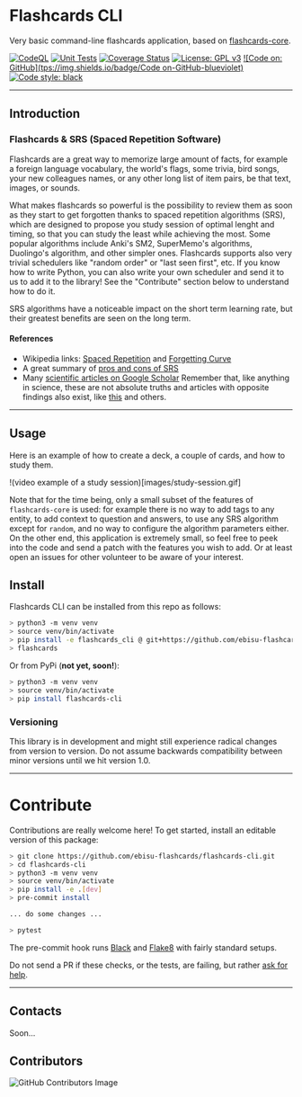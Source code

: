 # Flashcards CLI

Very basic command-line flashcards application, based on [flashcards-core](https://github.com/ebisu-flashcards/flashcards-core).

[![CodeQL](https://github.com/ebisu-flashcards/flashcards-cli/actions/workflows/codeql.yml/badge.svg)](https://github.com/ebisu-flashcards/flashcards-cli/actions/workflows/codeql.yml)   [![Unit Tests](https://github.com/ebisu-flashcards/flashcards-cli/actions/workflows/tests.yml/badge.svg)](https://github.com/ebisu-flashcards/flashcards-cli/actions/workflows/tests.yml)  [![Coverage Status](https://coveralls.io/repos/github/ebisu-flashcards/flashcards-cli/badge.svg)](https://coveralls.io/github/ebisu-flashcards/flashcards-cli)  [![License: GPL v3](https://img.shields.io/badge/License-GPLv3-blue.svg)](https://www.gnu.org/licenses/gpl-3.0)     [![Code on: GitHub](tps://img.shields.io/badge/Code on-GitHub-blueviolet)](https://github.com/ebisu-flashcards/flashcards-cli)   <a href="https://github.com/psf/black"><img alt="Code style: black" src="https://img.shields.io/badge/code%20style-black-000000.svg"></a>

-----------------------------------------


## Introduction

### Flashcards & SRS (Spaced Repetition Software)

Flashcards are a great way to memorize large amount of facts, for example a foreign language vocabulary, the world's flags, some trivia, bird songs, your new colleagues names, or any other long list of item pairs, be that text, images, or sounds.

What makes flashcards so powerful is the possibility to review them as soon as they start to get forgotten thanks to spaced repetition algorithms (SRS), which are designed to propose you study session of optimal lenght and timing, so that you can study the least while achieving the most. Some popular algorithms include Anki's SM2, SuperMemo's algorithms, Duolingo's algorithm, and other simpler ones. Flashcards supports also very trivial schedulers like "random order" or "last seen first", etc. If you know how to write Python, you can also write your own scheduler and send it to us to add it to the library! See the "Contribute" section below to understand how to do it.

SRS algorithms have a noticeable impact on the short term learning rate, but their greatest benefits are seen on the long term.

#### References

- Wikipedia links: [Spaced Repetition](https://en.wikipedia.org/wiki/Spaced_repetition) and [Forgetting Curve](https://www.semanticscholar.org/paper/Spaced-retrieval%3A-absolute-spacing-enhances-of-Karpicke-Bauernschmidt/23c01da059b9eb8be667930bddddc2033e719e31)
- A great summary of [pros and cons of SRS](https://www.sinosplice.com/life/archives/2021/02/07/srs-flashcards-pros-and-cons)
- Many [scientific articles on Google Scholar](https://scholar.google.com/scholar?hl=it&as_sdt=0%2C5&q=spaced+repetition&btnG=) Remember that, like anything in science, these are not absolute truths and articles with opposite findings also exist, like [this](https://www.semanticscholar.org/paper/Spaced-retrieval%3A-absolute-spacing-enhances-of-Karpicke-Bauernschmidt/23c01da059b9eb8be667930bddddc2033e719e31) and others.


-----------------------------

## Usage

Here is an example of how to create a deck, a couple of cards, and how to study them.

!(video example of a study session)[images/study-session.gif]

Note that for the time being, only a small subset of the features of `flashcards-core` is used: for example there is no way to add tags to any entity, to add context to question and answers, to use any SRS algorithm except for `random`, and no way to configure the algorithm parameters either. On the other end, this application is extremely small, so feel free to peek into the code and send a patch with the features you wish to add. Or at least open an issues for other volunteer to be aware of your interest.


## Install

Flashcards CLI can be installed from this repo as follows:

```bash
> python3 -m venv venv
> source venv/bin/activate
> pip install -e flashcards_cli @ git+https://github.com/ebisu-flashcards/flashcards-cli.git#egg=flashcards_cli
> flashcards
```

Or from PyPi (**not yet, soon!**):

```bash
> python3 -m venv venv
> source venv/bin/activate
> pip install flashcards-cli
```

### Versioning

This library is in development and might still experience radical changes from version to version. Do not assume backwards compatibility between minor versions until we hit version 1.0.

-----------------------------

# Contribute

Contributions are really welcome here! To get started, install an editable version of this package:

```bash
> git clone https://github.com/ebisu-flashcards/flashcards-cli.git
> cd flashcards-cli
> python3 -m venv venv
> source venv/bin/activate
> pip install -e .[dev]
> pre-commit install

... do some changes ...

> pytest
```

The pre-commit hook runs [Black](https://black.readthedocs.io/en/stable/) and 
[Flake8](https://flake8.pycqa.org/en/latest/) with fairly standard setups.

Do not send a PR if these checks, or the tests, are failing, but rather 
[ask for help](https://github.com/ebisu-flashcards/flashcards-cli/issues/new).

-------------------------------------

## Contacts

Soon...

## Contributors

![GitHub Contributors Image](https://contrib.rocks/image?repo=ebisu-flashcards/flashcards-cli)
